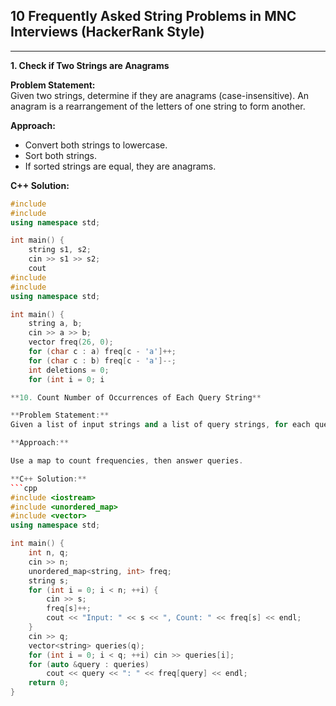 ## 10 Frequently Asked String Problems in MNC Interviews (HackerRank Style)

---

**1. Check if Two Strings are Anagrams**

**Problem Statement:**  
Given two strings, determine if they are anagrams (case-insensitive). An anagram is a rearrangement of the letters of one string to form another.

**Approach:**  
- Convert both strings to lowercase.
- Sort both strings.
- If sorted strings are equal, they are anagrams.

**C++ Solution:**
```cpp
#include 
#include 
using namespace std;

int main() {
    string s1, s2;
    cin >> s1 >> s2;
    cout 
#include 
#include 
using namespace std;

int main() {
    string a, b;
    cin >> a >> b;
    vector freq(26, 0);
    for (char c : a) freq[c - 'a']++;
    for (char c : b) freq[c - 'a']--;
    int deletions = 0;
    for (int i = 0; i 

**10. Count Number of Occurrences of Each Query String**

**Problem Statement:**
Given a list of input strings and a list of query strings, for each query, count how many times it occurs in the input.

**Approach:**  

Use a map to count frequencies, then answer queries.

**C++ Solution:**
```cpp
#include <iostream>
#include <unordered_map>
#include <vector>
using namespace std;

int main() {
    int n, q;
    cin >> n;
    unordered_map<string, int> freq;
    string s;
    for (int i = 0; i < n; ++i) {
        cin >> s;
        freq[s]++;
        cout << "Input: " << s << ", Count: " << freq[s] << endl;
    }
    cin >> q;
    vector<string> queries(q);
    for (int i = 0; i < q; ++i) cin >> queries[i];
    for (auto &query : queries)
        cout << query << ": " << freq[query] << endl;
    return 0;
}

